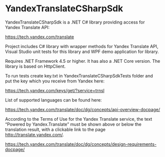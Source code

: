# YandexTranslateCSharpSdk
YandexTranslateCSharpSdk is a .NET C# library providing access for Yandex Translate API:

https://tech.yandex.com/translate

Project includes C# library with wrapper methods for Yandex Translate API, Visual Studio unit tests for this library and WPF demo application for library.

Requires .NET Framework 4.5 or higher. It has also a .NET Core version. The library is based on HttpClient.

To run tests create key.txt in YandexTranslateCSharpSdkTests folder and put the key which you receive from Yandex here:

https://tech.yandex.com/keys/get/?service=trnsl

List of supported languages can be found here:

https://tech.yandex.com/translate/doc/dg/concepts/api-overview-docpage/

According to the Terms of Use for the Yandex Translate service, the text “Powered by Yandex.Translate” must be shown above or below the translation result, 
with a clickable link to the page http://translate.yandex.com/.

https://tech.yandex.com/translate/doc/dg/concepts/design-requirements-docpage/
